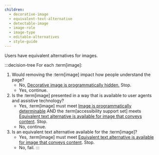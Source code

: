 ```yaml
---
children:
  - decorative-image
  - equivalent-text-alternative
  - detectable-image
  - image-role
  - image-type
  - editable-alternatives
  - style-guide
---
```


Users have equivalent alternatives for images.

:::decision-tree
For each :term[image]:
1. Would removing the :term[image] impact how people understand the page?
   - No, <a href="#decorative-image">Decorative image is programmatically hidden.</a> Stop.
   - Yes, continue.
2. Is the :term[image] presented in a way that is available to user agents and assistive technology?
   - Yes, :term[image] must meet <a href="#detectable-image">Image is programmatically determinable</a> AND the :term[accessibility support set] meets <a href="#equivalent-text-alternative">Equivalent text alternative is available for image that conveys content</a>. Stop.
   - No, continue.
3. Is an equivalent text alternative available for the :term[image]?
   - Yes, :term[image] must meet <a href="#equivalent-text-alternative">Equivalent text alternative is available for image that conveys content</a>. Stop.
   - No, fail.
:::
